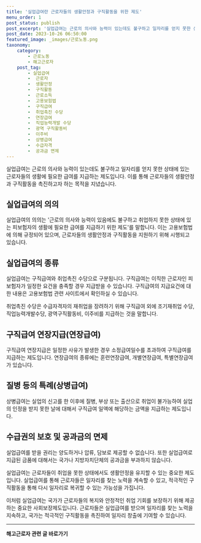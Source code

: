 ```yaml
---
title: '실업급여란 근로자들의 생활안정과 구직활동을 위한 제도'
menu_order: 1
post_status: publish
post_excerpt: '실업급여는 근로의 의사와 능력이 있는데도 불구하고 일자리를 얻지 못한 상태에 있는 근로자들의 생활에 필요한 급여를 지급하는 제도입니다. 이를 통해 근로자들의 생활안정과 구직활동을 촉진하고자 하는 목적을 지녔습니다.'
post_date: 2023-10-26 06:50:00
featured_image: _images/근로노동.png
taxonomy:
    category:
        - 근로노동
        - 해고근로자
    post_tag:
        - 실업급여
        -  근로자
        -  생활안정
        -  구직활동
        -  근로소득
        -  고용보험법
        -  구직급여
        -  취업촉진 수당
        -  연장급여
        -  직업능력개발 수당
        -  광역 구직활동비
        -  이주비
        -  상병급여
        -  수급자격
        -  공과금 면제
---
```




실업급여는 근로의 의사와 능력이 있는데도 불구하고 일자리를 얻지 못한 상태에 있는 근로자들의 생활에 필요한 급여를 지급하는 제도입니다. 이를 통해 근로자들의 생활안정과 구직활동을 촉진하고자 하는 목적을 지녔습니다.

## 실업급여의 의의

실업급여의 의의는 '근로의 의사와 능력이 있음에도 불구하고 취업하지 못한 상태에 있는 피보험자의 생활에 필요한 급여를 지급하기 위한 제도'를 말합니다. 이는 고용보험법에 의해 규정되어 있으며, 근로자들의 생활안정과 구직활동을 지원하기 위해 시행되고 있습니다.

## 실업급여의 종류

실업급여는 구직급여와 취업촉진 수당으로 구분됩니다. 구직급여는 이직한 근로자인 피보험자가 일정한 요건을 충족할 경우 지급받을 수 있습니다. 구직급여의 지급요건에 대한 내용은 고용보험법 관련 사이트에서 확인하실 수 있습니다. 

취업촉진 수당은 수급자격자의 재취업을 장려하기 위해 구직급여 외에 조기재취업 수당, 직업능력개발수당, 광역구직활동비, 이주비를 지급하는 것을 말합니다.

## 구직급여 연장지급(연장급여)

구직급여 연장지급은 일정한 사유가 발생한 경우 소정급여일수를 초과하여 구직급여를 지급하는 제도입니다. 연장급여의 종류에는 훈련연장급여, 개별연장급여, 특별연장급여가 있습니다.

## 질병 등의 특례(상병급여)

상병급여는 실업의 신고를 한 이후에 질병, 부상 또는 출산으로 취업이 불가능하여 실업의 인정을 받지 못한 날에 대해서 구직급여 일액에 해당하는 금액을 지급하는 제도입니다.

## 수급권의 보호 및 공과금의 면제

실업급여를 받을 권리는 양도하거나 압류, 담보로 제공할 수 없습니다. 또한 실업급여로 지급된 금품에 대해서는 국가나 지방자치단체의 공과금을 부과하지 않습니다.

실업급여는 근로자들이 취업을 못한 상태에서도 생활안정을 유지할 수 있는 중요한 제도입니다. 실업급여를 통해 근로자들은 일자리를 찾는 노력을 계속할 수 있고, 적극적인 구직활동을 통해 다시 일자리로 복귀할 수 있는 가능성을 가집니다.

이처럼 실업급여는 국가가 근로자들의 복지와 안정적인 취업 기회를 보장하기 위해 제공하는 중요한 사회보장제도입니다. 근로자들은 실업급여를 받으며 일자리를 찾는 노력을 지속하고, 국가는 적극적인 구직활동을 촉진하여 일자리 창출에 기여할 수 있습니다.
<!-- wp:separator -->
<hr class="wp-block-separator has-alpha-channel-opacity"/>
<!-- /wp:separator -->

<!-- wp:group {"backgroundColor":"base","layout":{"type":"constrained"}} -->
<div class="wp-block-group has-base-background-color has-background"><!-- wp:paragraph {"align":"center","fontSize":"medium"} -->
<p class="has-text-align-center has-large-font-size"><strong>해고근로자 관련 글 바로가기</strong></p>
<!-- /wp:paragraph -->


<!-- wp:latest-posts
{"categories":[{"id":12660,"count":19,"description":"","link":"https://uknowlaw.com/category/%ed%95%b4%ea%b3%a0%ea%b7%bc%eb%a1%9c%ec%9e%90/","name":"해고근로자","slug":"해고근로자","taxonomy":"category","parent":0,"meta":[],"_links":{"self":[{"href":"https://uknowlaw.com/wp-json/wp/v2/categories/12660"}],"collection":[{"href":"https://uknowlaw.com/wp-json/wp/v2/categories"}],"about":[{"href":"https://uknowlaw.com/wp-json/wp/v2/taxonomies/category"}],"wp:post_type":[{"href":"https://uknowlaw.com/wp-json/wp/v2/posts?categories=12660"}],"curies":[{"name":"wp","href":"https://api.w.org/{rel}","templated":true}]}}],"postsToShow":100,"excerptLength":28,"postLayout":"grid","columns":2,"featuredImageAlign":"left","featuredImageSizeSlug":"large","fontSize":"medium"} /--></div>
<!-- /wp:group -->